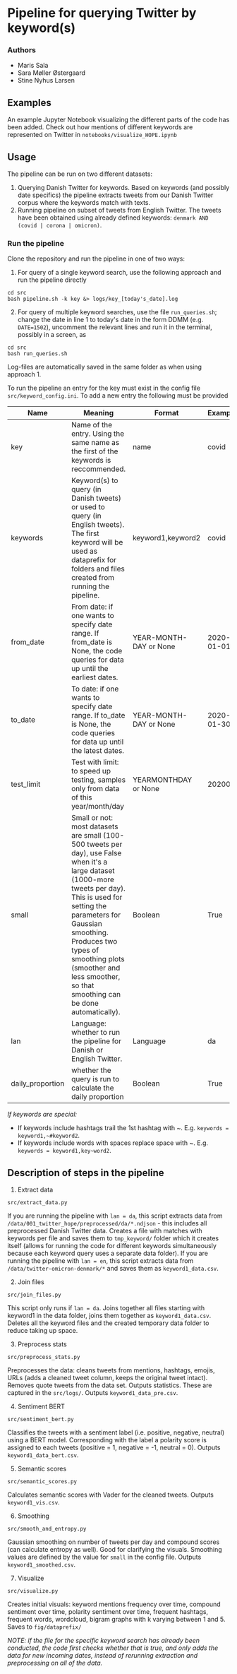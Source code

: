 # Pipeline for querying Twitter by keyword(s)

### Authors
- Maris Sala
- Sara Møller Østergaard
- Stine Nyhus Larsen

## Examples
An example Jupyter Notebook visualizing the different parts of the code has been added. Check out how mentions of different keywords are represented on Twitter in ``notebooks/visualize_HOPE.ipynb``

## Usage

The pipeline can be run on two different datasets:

1. Querying Danish Twitter for keywords. Based on keywords (and possibly date specifics) the pipeline extracts tweets from our Danish Twitter corpus where the keywords match with texts.
2. Running pipeline on subset of tweets from English Twitter. The tweets have been obtained using already defined keywords: ``denmark AND (covid | corona | omicron)``. 

### Run the pipeline
Clone the repository and run the pipeline in one of two ways:

1. For query of a single keyword search, use the following approach and run the pipeline directly
```
cd src
bash pipeline.sh -k key &> logs/key_[today's_date].log
```

2. For query of multiple keyword searches, use the file ``run_queries.sh``; change the date in line 1 to today's date in the form DDMM (e.g. ``DATE=1502``), uncomment the relevant lines and run it in the terminal, possibly in a screen, as
```
cd src
bash run_queries.sh
```
Log-files are automatically saved in the same folder as when using approach 1. 

To run the pipeline an entry for the key must exist in the config file ``src/keyword_config.ini``. To add a new entry the following must be provided

| Name  | Meaning  | Format  | Example1  | Example2  |
|---|---|---|---|---|
| key  | Name of the entry. Using the same name as the first of the keywords is reccommended.  | name | covid  | denmark-omicron  |
| keywords  | Keyword(s) to query (in Danish tweets) or used to query (in English tweets). The first keyword will be used as dataprefix for folders and files created from running the pipeline.  | keyword1,keyword2  | covid  | covid,dkpol  |
| from_date  | From date: if one wants to specify date range. If from_date is None, the code queries for data up until the earliest dates. | YEAR-MONTH-DAY or None  | 2020-01-01  | None  |
| to_date  | To date: if one wants to specify date range. If to_date is None, the code queries for data up until the latest dates.  | YEAR-MONTH-DAY or None  | 2020-01-30  | None  |
| test_limit  | Test with limit: to speed up testing, samples only from data of this year/month/day  | YEARMONTHDAY or None  | 202001  | None |
| small | Small or not: most datasets are small (100-500 tweets per day), use False when it's a large dataset (1000-more tweets per day). This is used for setting the parameters for Gaussian smoothing. Produces two types of smoothing plots (smoother and less smoother, so that smoothing can be done automatically).  | Boolean | True | False |
| lan  | Language: whether to run the pipeline for Danish or English Twitter.  | Language  | da  | en |
| daily_proportion | whether the query is run to calculate the daily proportion | Boolean | True | False

*If keywords are special:*
- If keywords include hashtags trail the 1st hashtag with ~. E.g. ```keywords = keyword1,~#keyword2```.
- If keywords include words with spaces replace space with ~. E.g. ```keywords = keyword1,key~word2```.



## Description of steps in the pipeline
1. Extract data
```
src/extract_data.py
```
If you are running the pipeline with ``lan = da``, this script extracts data from ```/data/001_twitter_hope/preprocessed/da/*.ndjson``` - this includes all preprocessed Danish Twitter data. Creates a file with matches with keywords per file and saves them to ``tmp_keyword/`` folder which it creates itself (allows for running the code for different keywords simultaneously because each keyword query uses a separate data folder). If you are running the pipeline with ``lan = en``, this script extracts data from ```/data/twitter-omicron-denmark/*``` and saves them as ``keyword1_data.csv``.

2. Join files
```
src/join_files.py
```
This script only runs if ``lan = da``. Joins together all files starting with keyword1 in the data folder, joins them together as ``keyword1_data.csv``. Deletes all the keyword files and the created temporary data folder to reduce taking up space.

3. Preprocess stats
```
src/preprocess_stats.py
```
Preprocesses the data: cleans tweets from mentions, hashtags, emojis, URLs (adds a cleaned tweet column, keeps the original tweet intact). Removes quote tweets from the data set. Outputs statistics. These are captured in the ``src/logs/``. Outputs ``keyword1_data_pre.csv``.

4. Sentiment BERT
```
src/sentiment_bert.py
```
Classifies the tweets with a sentiment label (i.e. positive, negative, neutral) using a BERT model. Corresponding with the label a polarity score is assigned to each tweets (positive = 1, negative = -1, neutral = 0). Outputs ``keyword1_data_bert.csv``.

5. Semantic scores
```
src/semantic_scores.py
```
Calculates semantic scores with Vader for the cleaned tweets. Outputs ``keyword1_vis.csv``.

6. Smoothing
```
src/smooth_and_entropy.py
```
Gaussian smoothing on number of tweets per day and compound scores (can calculate entropy as well). Good for clarifying the visuals. Smoothing values are defined by the value for ``small`` in the config file. Outputs ``keyword1_smoothed.csv``.

7. Visualize
```
src/visualize.py
```
Creates initial visuals: keyword mentions frequency over time, compound sentiment over time, polarity sentiment over time, frequent hashtags, frequent words, wordcloud, bigram graphs with k varying between 1 and 5. Saves to ``fig/dataprefix/``

*NOTE: if the file for the specific keyword search has already been conducted, the code first checks whether that is true, and only adds the data for new incoming dates, instead of rerunning extraction and preprocessing on all of the data.*
